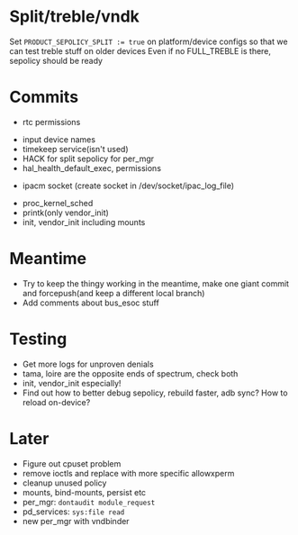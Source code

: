 # Split/treble/vndk

Set `PRODUCT_SEPOLICY_SPLIT := true` on platform/device configs so that we can
test treble stuff on older devices
Even if no FULL_TREBLE is there, sepolicy should be ready

# Commits

<!-- - qcom.devup, with accompanying change in device-sony-common -->
  <!-- FIXME: see to it that sys.qcom.devup is removed from common! -->
<!-- - sysfs_bus_esoc -->
<!-- - qcrilam -->
<!-- - timekeep(one for .c, one for .java) -->
<!-- - bluetooth properties, hal_bluetooth_default -->
<!-- - rtc label -->
- rtc permissions
<!-- - cashsvr -->
- input device names
- timekeep service(isn't used)
- HACK for split sepolicy for per_mgr
- hal_health_default_exec, permissions
<!-- - cameraserver -->
<!-- - new props -->
- ipacm socket
  (create socket in /dev/socket/ipac_log_file)
<!-- - wifi_vendor_data_file deprecation and hostapd(remove file as well), wpa(_supplicant) -->
- proc_kernel_sched
- printk(only vendor_init)
- init, vendor_init including mounts

# Meantime
- Try to keep the thingy working in the meantime, make one giant commit and
  forcepush(and keep a different local branch)
- Add comments about bus_esoc stuff

# Testing
- Get more logs for unproven denials
- tama, loire are the opposite ends of spectrum, check both
- init, vendor_init especially!
- Find out how to better debug sepolicy, rebuild faster, adb sync?
  How to reload on-device?

# Later
- Figure out cpuset problem
- remove ioctls and replace with more specific allowxperm
- cleanup unused policy
- mounts, bind-mounts, persist etc
- per_mgr: `dontaudit module_request`
- pd_services: `sys:file read`
- new per_mgr with vndbinder
